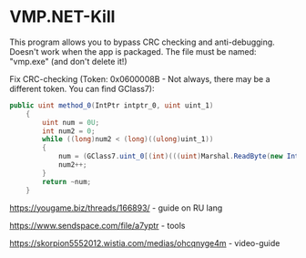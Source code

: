# VMP.NET-Kill
This program allows you to bypass CRC checking and anti-debugging. Doesn't work when the app is packaged.
The file must be named: "vmp.exe" (and don't delete it!)

Fix CRC-checking (Token: 0x0600008B - Not always, there may be a different token. You can find GClass7):
```csharp
public uint method_0(IntPtr intptr_0, uint uint_1)
    {
        uint num = 0U;
        int num2 = 0;
        while ((long)num2 < (long)((ulong)uint_1))
        {
            num = (GClass7.uint_0[(int)(((uint)Marshal.ReadByte(new IntPtr(intptr_0.ToInt64() + (long)num2)) ^ num) & 255U)] ^ num >> 8);
            num2++;
        }
        return ~num;
    }
```

https://yougame.biz/threads/166893/ - guide on RU lang

https://www.sendspace.com/file/a7yptr - tools

https://skorpion5552012.wistia.com/medias/ohcqnyge4m - video-guide
